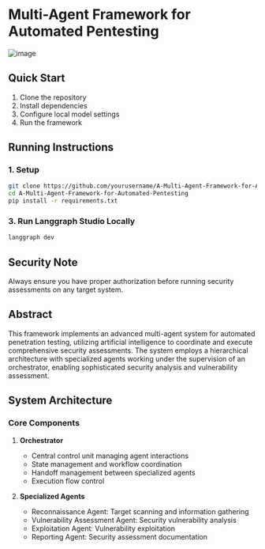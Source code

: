 # Multi-Agent Framework for Automated Pentesting

![image](https://github.com/user-attachments/assets/bdf57f28-b3a9-48c4-804f-926f73cb6708)

## Quick Start

1. Clone the repository
2. Install dependencies
3. Configure local model settings
4. Run the framework

## Running Instructions

### 1. Setup
```bash
git clone https://github.com/yourusername/A-Multi-Agent-Framework-for-Automated-Pentesting.git
cd A-Multi-Agent-Framework-for-Automated-Pentesting
pip install -r requirements.txt
```


### 3. Run Langgraph Studio Locally
```bash
langgraph dev
```

## Security Note
Always ensure you have proper authorization before running security assessments on any target system.

## Abstract

This framework implements an advanced multi-agent system for automated penetration testing, utilizing artificial intelligence to coordinate and execute comprehensive security assessments. The system employs a hierarchical architecture with specialized agents working under the supervision of an orchestrator, enabling sophisticated security analysis and vulnerability assessment.

## System Architecture

### Core Components

1. **Orchestrator**
   - Central control unit managing agent interactions
   - State management and workflow coordination
   - Handoff management between specialized agents
   - Execution flow control

2. **Specialized Agents**
   - Reconnaissance Agent: Target scanning and information gathering
   - Vulnerability Assessment Agent: Security vulnerability analysis
   - Exploitation Agent: Vulnerability exploitation
   - Reporting Agent: Security assessment documentation






